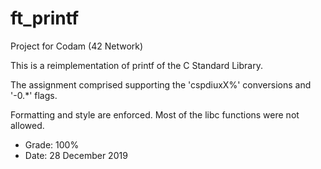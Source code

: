 # ft_printf

Project for Codam (42 Network)

This is a reimplementation of printf of the C Standard Library.

The assignment comprised supporting the 'cspdiuxX%' conversions and '-0.*' flags.

Formatting and style are enforced. Most of the libc functions were not allowed.

- Grade: 100%
- Date: 28 December 2019
